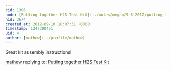 ```yaml
---
cid: 1306
node: [Putting together H2S Test Kit](../notes/megan/9-6-2012/putting-together-h2s-test-kit)
nid: 3674
created_at: 2012-09-10 18:07:31 +0000
timestamp: 1347300451
uid: 4
author: [mathew](../profile/mathew)
---
```


Great kit assembly instructions! 

[mathew](../profile/mathew) replying to: [Putting together H2S Test Kit](../notes/megan/9-6-2012/putting-together-h2s-test-kit)

